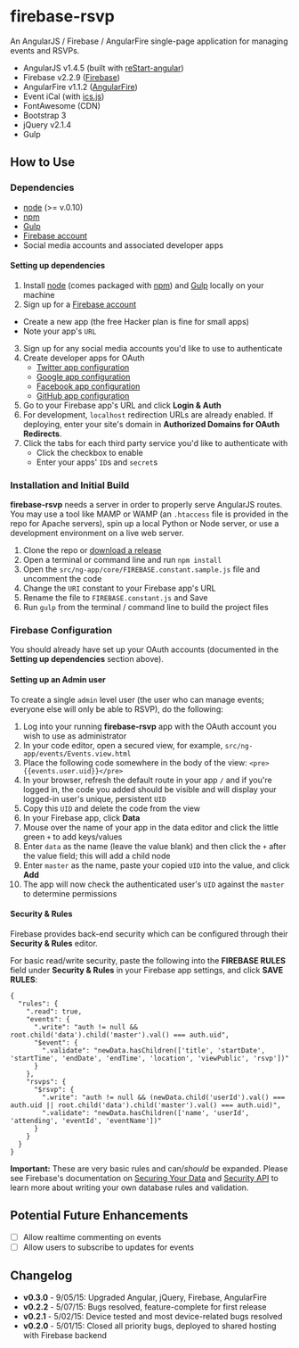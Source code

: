 # firebase-rsvp

An AngularJS / Firebase / AngularFire single-page application for managing events and RSVPs.

* AngularJS v1.4.5 (built with [reStart-angular](https://github.com/kmaida/reStart-angular))
* Firebase v2.2.9 ([Firebase](http://www.firebase.com))
* AngularFire v1.1.2 ([AngularFire](https://www.firebase.com/docs/web/libraries/angular/))
* Event iCal (with [ics.js](https://github.com/nwcell/ics.js))
* FontAwesome (CDN)
* Bootstrap 3
* jQuery v2.1.4
* Gulp

## How to Use

### Dependencies

* [node](https://nodejs.org/) (>= v.0.10)
* [npm](https://www.npmjs.com/)
* [Gulp](http://gulpjs.com/)
* [Firebase account](http://www.firebase.com/account)
* Social media accounts and associated developer apps

#### Setting up dependencies
 
1. Install [node](https://nodejs.org/) (comes packaged with [npm](https://www.npmjs.com/)) and [Gulp](http://gulpjs.com/) locally
 on your machine
2. Sign up for a [Firebase account](http://www.firebase.com/account)
  * Create a new app (the free Hacker plan is fine for small apps)
  * Note your app's `URL`
3. Sign up for any social media accounts you'd like to use to authenticate
  1. Create developer apps for OAuth
     * [Twitter app configuration](https://www.firebase.com/docs/web/guide/login/twitter.html)
     * [Google app configuration](https://www.firebase.com/docs/web/guide/login/google.html)
     * [Facebook app configuration](https://www.firebase.com/docs/web/guide/login/facebook.html)
     * [GitHub app configuration](https://www.firebase.com/docs/web/guide/login/github.html)
  2. Go to your Firebase app's URL and click **Login & Auth**
  3. For development, `localhost` redirection URLs are already enabled. If deploying, enter your site's domain in **Authorized Domains for OAuth Redirects**.
  4. Click the tabs for each third party service you'd like to authenticate with
     * Click the checkbox to enable
     * Enter your apps' `ID`s and `secret`s
 
### Installation and Initial Build

**firebase-rsvp** needs a server in order to properly serve AngularJS routes. You may use a tool like MAMP or WAMP (an `.htaccess` file is provided in the repo for Apache servers), spin up a local Python or Node server, or use a development environment on a live web server.
 
1. Clone the repo or [download a release](https://github.com/kmaida/firebase-rsvp/releases)
2. Open a terminal or command line and run `npm install`
3. Open the `src/ng-app/core/FIREBASE.constant.sample.js` file and uncomment the code
4. Change the `URI` constant to your Firebase app's URL
5. Rename the file to `FIREBASE.constant.js` and Save
6. Run `gulp` from the terminal / command line to build the project files

### Firebase Configuration

You should already have set up your OAuth accounts (documented in the **Setting up dependencies** section above).

#### Setting up an Admin user

To create a single `admin` level user (the user who can manage events; everyone else will only be able to RSVP), do the following:

1. Log into your running **firebase-rsvp** app with the OAuth account you wish to use as administrator
2. In your code editor, open a secured view, for example, `src/ng-app/events/Events.view.html`
3. Place the following code somewhere in the body of the view: `<pre>{{events.user.uid}}</pre>`
4. In your browser, refresh the default route in your app `/` and if you're logged in, the code you added should be visible and will display your logged-in user's unique, persistent `UID`
5. Copy this `UID` and delete the code from the view
6. In your Firebase app, click **Data**
7. Mouse over the name of your app in the data editor and click the little green `+` to add keys/values
8. Enter `data` as the name (leave the value blank) and then click the `+` after the value field; this will add a child node
9. Enter `master` as the name, paste your copied `UID` into the value, and click **Add**
10. The app will now check the authenticated user's `UID` against the `master` to determine permissions

#### Security & Rules

Firebase provides back-end security which can be configured through their **Security & Rules** editor. 

For basic read/write security, paste the following into the **FIREBASE RULES** field under **Security & Rules** in your Firebase app settings, and click **SAVE RULES**:

```
{
  "rules": {
    ".read": true,
    "events": {
      ".write": "auth != null && root.child('data').child('master').val() === auth.uid",
      "$event": {
        ".validate": "newData.hasChildren(['title', 'startDate', 'startTime', 'endDate', 'endTime', 'location', 'viewPublic', 'rsvp'])"
      }
    },
    "rsvps": {
      "$rsvp": {
        ".write": "auth != null && (newData.child('userId').val() === auth.uid || root.child('data').child('master').val() === auth.uid)",
        ".validate": "newData.hasChildren(['name', 'userId', 'attending', 'eventId', 'eventName'])"
      }
    }
  }
}
```

**Important:** These are very basic rules and can/*should* be expanded. Please see Firebase's documentation on [Securing Your Data](https://www.firebase.com/docs/security/guide/securing-data.html) and [Security API](https://www.firebase.com/docs/security/api/) to learn more about writing your own database rules and validation.

## Potential Future Enhancements

- [ ] Allow realtime commenting on events
- [ ] Allow users to subscribe to updates for events

## Changelog

* **v0.3.0** - 9/05/15: Upgraded Angular, jQuery, Firebase, AngularFire
* **v0.2.2** - 5/07/15: Bugs resolved, feature-complete for first release
* **v0.2.1** - 5/02/15: Device tested and most device-related bugs resolved
* **v0.2.0** - 5/01/15: Closed all priority bugs, deployed to shared hosting with Firebase backend
